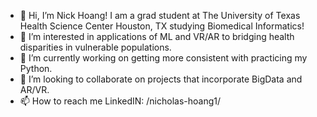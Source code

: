 - 👋 Hi, I’m Nick Hoang! I am a grad student at The University of Texas Health Science Center Houston, TX studying Biomedical Informatics! 
- 👀 I’m interested in applications of ML and VR/AR to bridging health disparities in vulnerable populations.
- 🌱 I’m currently working on getting more consistent with practicing my Python. 
- 💞️ I’m looking to collaborate on projects that incorporate BigData and AR/VR. 
- 📫 How to reach me LinkedIN: /nicholas-hoang1/ 

<!---
nvh232/nvh232 is a ✨ special ✨ repository because its `README.md` (this file) appears on your GitHub profile.
You can click the Preview link to take a look at your changes.
--->
